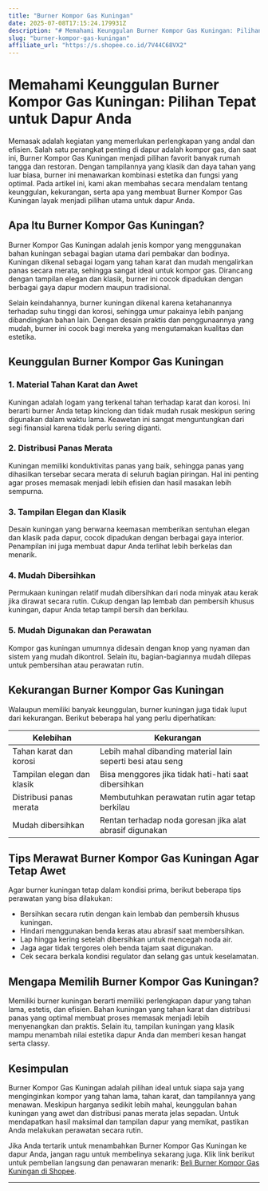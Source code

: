 ```yaml
---
title: "Burner Kompor Gas Kuningan"
date: 2025-07-08T17:15:24.179931Z
description: "# Memahami Keunggulan Burner Kompor Gas Kuningan: Pilihan Tepat untuk Dapur Anda..."
slug: "burner-kompor-gas-kuningan"
affiliate_url: "https://s.shopee.co.id/7V44C68VX2"
---
```

# Memahami Keunggulan Burner Kompor Gas Kuningan: Pilihan Tepat untuk Dapur Anda

Memasak adalah kegiatan yang memerlukan perlengkapan yang andal dan efisien. Salah satu perangkat penting di dapur adalah kompor gas, dan saat ini, Burner Kompor Gas Kuningan menjadi pilihan favorit banyak rumah tangga dan restoran. Dengan tampilannya yang klasik dan daya tahan yang luar biasa, burner ini menawarkan kombinasi estetika dan fungsi yang optimal. Pada artikel ini, kami akan membahas secara mendalam tentang keunggulan, kekurangan, serta apa yang membuat Burner Kompor Gas Kuningan layak menjadi pilihan utama untuk dapur Anda.

## Apa Itu Burner Kompor Gas Kuningan?

Burner Kompor Gas Kuningan adalah jenis kompor yang menggunakan bahan kuningan sebagai bagian utama dari pembakar dan bodinya. Kuningan dikenal sebagai logam yang tahan karat dan mudah mengalirkan panas secara merata, sehingga sangat ideal untuk kompor gas. Dirancang dengan tampilan elegan dan klasik, burner ini cocok dipadukan dengan berbagai gaya dapur modern maupun tradisional.

Selain keindahannya, burner kuningan dikenal karena ketahanannya terhadap suhu tinggi dan korosi, sehingga umur pakainya lebih panjang dibandingkan bahan lain. Dengan desain praktis dan penggunaannya yang mudah, burner ini cocok bagi mereka yang mengutamakan kualitas dan estetika.

## Keunggulan Burner Kompor Gas Kuningan

### 1. Material Tahan Karat dan Awet

Kuningan adalah logam yang terkenal tahan terhadap karat dan korosi. Ini berarti burner Anda tetap kinclong dan tidak mudah rusak meskipun sering digunakan dalam waktu lama. Keawetan ini sangat menguntungkan dari segi finansial karena tidak perlu sering diganti.

### 2. Distribusi Panas Merata

Kuningan memiliki konduktivitas panas yang baik, sehingga panas yang dihasilkan tersebar secara merata di seluruh bagian piringan. Hal ini penting agar proses memasak menjadi lebih efisien dan hasil masakan lebih sempurna.

### 3. Tampilan Elegan dan Klasik

Desain kuningan yang berwarna keemasan memberikan sentuhan elegan dan klasik pada dapur, cocok dipadukan dengan berbagai gaya interior. Penampilan ini juga membuat dapur Anda terlihat lebih berkelas dan menarik.

### 4. Mudah Dibersihkan

Permukaan kuningan relatif mudah dibersihkan dari noda minyak atau kerak jika dirawat secara rutin. Cukup dengan lap lembab dan pembersih khusus kuningan, dapur Anda tetap tampil bersih dan berkilau.

### 5. Mudah Digunakan dan Perawatan

Kompor gas kuningan umumnya didesain dengan knop yang nyaman dan sistem yang mudah dikontrol. Selain itu, bagian-bagiannya mudah dilepas untuk pembersihan atau perawatan rutin.

## Kekurangan Burner Kompor Gas Kuningan

Walaupun memiliki banyak keunggulan, burner kuningan juga tidak luput dari kekurangan. Berikut beberapa hal yang perlu diperhatikan:

| Kelebihan | Kekurangan |
|------------|--------------|
| Tahan karat dan korosi | Lebih mahal dibanding material lain seperti besi atau seng |
| Tampilan elegan dan klasik | Bisa menggores jika tidak hati-hati saat dibersihkan |
| Distribusi panas merata | Membutuhkan perawatan rutin agar tetap berkilau |
| Mudah dibersihkan | Rentan terhadap noda goresan jika alat abrasif digunakan |

## Tips Merawat Burner Kompor Gas Kuningan Agar Tetap Awet

Agar burner kuningan tetap dalam kondisi prima, berikut beberapa tips perawatan yang bisa dilakukan:

- Bersihkan secara rutin dengan kain lembab dan pembersih khusus kuningan.
- Hindari menggunakan benda keras atau abrasif saat membersihkan.
- Lap hingga kering setelah dibersihkan untuk mencegah noda air.
- Jaga agar tidak tergores oleh benda tajam saat digunakan.
- Cek secara berkala kondisi regulator dan selang gas untuk keselamatan.

## Mengapa Memilih Burner Kompor Gas Kuningan?

Memiliki burner kuningan berarti memiliki perlengkapan dapur yang tahan lama, estetis, dan efisien. Bahan kuningan yang tahan karat dan distribusi panas yang optimal membuat proses memasak menjadi lebih menyenangkan dan praktis. Selain itu, tampilan kuningan yang klasik mampu menambah nilai estetika dapur Anda dan memberi kesan hangat serta classy.

## Kesimpulan

Burner Kompor Gas Kuningan adalah pilihan ideal untuk siapa saja yang menginginkan kompor yang tahan lama, tahan karat, dan tampilannya yang menawan. Meskipun harganya sedikit lebih mahal, keunggulan bahan kuningan yang awet dan distribusi panas merata jelas sepadan. Untuk mendapatkan hasil maksimal dan tampilan dapur yang memikat, pastikan Anda melakukan perawatan secara rutin.

Jika Anda tertarik untuk menambahkan Burner Kompor Gas Kuningan ke dapur Anda, jangan ragu untuk membelinya sekarang juga. Klik link berikut untuk pembelian langsung dan penawaran menarik: [Beli Burner Kompor Gas Kuningan di Shopee](https://s.shopee.co.id/7V44C68VX2).

---